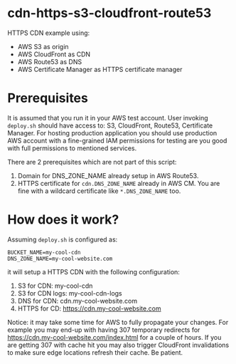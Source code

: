 # cdn-https-s3-cloudfront-route53

HTTPS CDN example using:

* AWS S3 as origin
* AWS CloudFront as CDN
* AWS Route53 as DNS
* AWS Certificate Manager as HTTPS certificate manager

# Prerequisites

It is assumed that you run it in your AWS test account. User invoking `deploy.sh` should have access to: S3, CloudFront, Route53, Certificate Manager. For hosting production application you should use production AWS account with a fine-grained IAM permissions for testing are you good with full permissions to mentioned services.

There are 2 prerequisites which are not part of this script:

1. Domain for DNS_ZONE_NAME already setup in AWS Route53.
2. HTTPS certificate for `cdn.DNS_ZONE_NAME` already in AWS CM. You are fine with a wildcard certificate like `*.DNS_ZONE_NAME` too.

# How does it work?

Assuming `deploy.sh` is configured as:

```
BUCKET_NAME=my-cool-cdn
DNS_ZONE_NAME=my-cool-website.com
```

it will setup a HTTPS CDN with the following configuration:

1. S3 for CDN: my-cool-cdn
2. S3 for CDN logs: my-cool-cdn-logs
3. DNS for CDN: cdn.my-cool-website.com
4. HTTPS for CD: https://cdn.my-cool-website.com

Notice: it may take some time for AWS to fully propagate your changes. For example you may end-up with having 307 temporary redirects for https://cdn.my-cool-website.com/index.html for a couple of hours. If you are getting 307 with cache hit you may also trigger CloudFront invalidations to make sure edge locations refresh their cache. Be patient.
